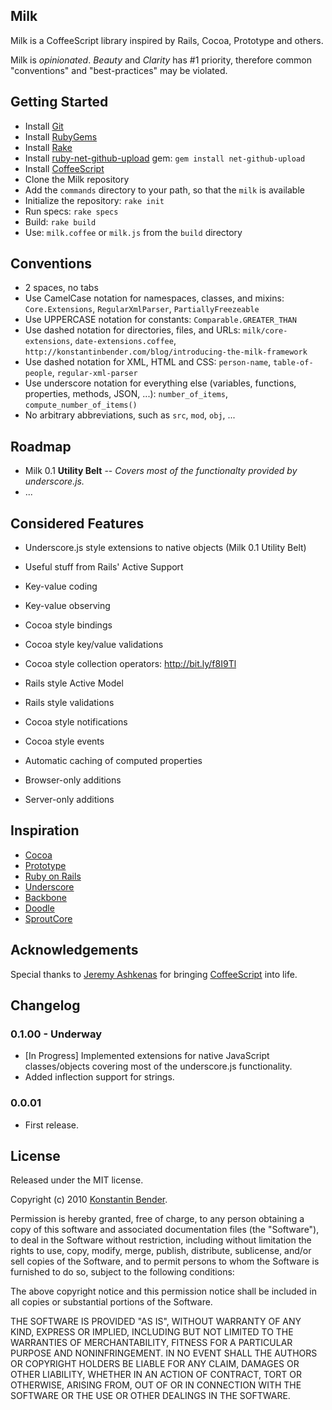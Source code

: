 Milk
----

Milk is a CoffeeScript library inspired by Rails, Cocoa, Prototype and others.

Milk is *opinionated*. *Beauty* and *Clarity* has #1 priority, therefore common
"conventions" and "best-practices" may be violated.


Getting Started
---------------

* Install [Git](http://git-scm.com/)
* Install [RubyGems](https://rubygems.org/)
* Install [Rake](http://rake.rubyforge.org/)
* Install [ruby-net-github-upload](https://github.com/Constellation/ruby-net-github-upload) gem: `gem install net-github-upload`
* Install [CoffeeScript](https://github.com/jashkenas/coffeescript)
* Clone the Milk repository
* Add the `commands` directory to your path, so that the `milk` is available
* Initialize the repository: `rake init`
* Run specs: `rake specs`
* Build: `rake build`
* Use: `milk.coffee` or `milk.js` from the `build` directory


Conventions
-----------

* 2 spaces, no tabs
* Use CamelCase notation for namespaces, classes, and mixins:
  `Core.Extensions`, `RegularXmlParser`, `PartiallyFreezeable`
* Use UPPERCASE notation for constants:
  `Comparable.GREATER_THAN`
* Use dashed notation for directories, files, and URLs: `milk/core-extensions`, `date-extensions.coffee`, `http://konstantinbender.com/blog/introducing-the-milk-framework`
* Use dashed notation for XML, HTML and CSS: `person-name`, `table-of-people`, `regular-xml-parser`
* Use underscore notation for everything else (variables, functions, properties,
  methods, JSON, ...):
  `number_of_items`, `compute_number_of_items()`
* No arbitrary abbreviations, such as `src`, `mod`, `obj`, ...


Roadmap
-------

* Milk 0.1 **Utility Belt** -- *Covers most of the functionalty provided by underscore.js.*
* ...


Considered Features
-------------------

* Underscore.js style extensions to native objects (Milk 0.1 Utility Belt)
* Useful stuff from Rails' Active Support

* Key-value coding
* Key-value observing
* Cocoa style bindings
* Cocoa style key/value validations
* Cocoa style collection operators: http://bit.ly/f8I9Tl

* Rails style Active Model
* Rails style validations

* Cocoa style notifications
* Cocoa style events

* Automatic caching of computed properties

* Browser-only additions
* Server-only additions


Inspiration
-----------

* [Cocoa](http://developer.apple.com/cocoa/)
* [Prototype](http://www.prototypejs.org/)
* [Ruby on Rails](http://rubyonrails.org/)
* [Underscore](http://documentcloud.github.com/underscore/)
* [Backbone](http://documentcloud.github.com/backbone/)
* [Doodle](http://www.rubyinside.com/doodle-a-new-way-to-build-and-define-ruby-classes-795.html)
* [SproutCore](http://documentcloud.github.com/sproutcore/sproutcore/)


Acknowledgements
----------------

Special thanks to [Jeremy Ashkenas](https://github.com/jashkenas) for bringing
[CoffeeScript](http://jashkenas.github.com/coffee-script/) into life.


Changelog
---------

### 0.1.00 - Underway

* [In Progress] Implemented extensions for native JavaScript classes/objects
  covering most of the underscore.js functionality.
* Added inflection support for strings.


### 0.0.01

* First release.


License
-------

Released under the MIT license.

Copyright (c) 2010 [Konstantin Bender](https://github.com/konstantinbender).

Permission is hereby granted, free of charge, to any person obtaining a copy
of this software and associated documentation files (the "Software"), to deal
in the Software without restriction, including without limitation the rights
to use, copy, modify, merge, publish, distribute, sublicense, and/or sell
copies of the Software, and to permit persons to whom the Software is
furnished to do so, subject to the following conditions:

The above copyright notice and this permission notice shall be included in
all copies or substantial portions of the Software.

THE SOFTWARE IS PROVIDED "AS IS", WITHOUT WARRANTY OF ANY KIND, EXPRESS OR
IMPLIED, INCLUDING BUT NOT LIMITED TO THE WARRANTIES OF MERCHANTABILITY,
FITNESS FOR A PARTICULAR PURPOSE AND NONINFRINGEMENT. IN NO EVENT SHALL THE
AUTHORS OR COPYRIGHT HOLDERS BE LIABLE FOR ANY CLAIM, DAMAGES OR OTHER
LIABILITY, WHETHER IN AN ACTION OF CONTRACT, TORT OR OTHERWISE, ARISING FROM,
OUT OF OR IN CONNECTION WITH THE SOFTWARE OR THE USE OR OTHER DEALINGS IN
THE SOFTWARE.
